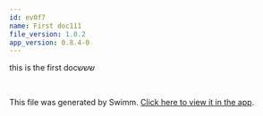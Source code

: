 ```yaml
---
id: ev0f7
name: First doc111
file_version: 1.0.2
app_version: 0.8.4-0
---
```


this is the first docששש

<br/>

This file was generated by Swimm. [Click here to view it in the app](http://localhost:5000/repos/Z2l0aHViJTNBJTNBb3QxJTNBJTNBZXJhbi1zd2ltbQ==/docs/ev0f7).